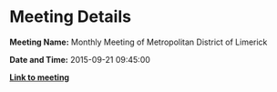 # Meeting Details

**Meeting Name:** Monthly Meeting of Metropolitan District of Limerick

**Date and Time:** 2015-09-21 09:45:00

**<a href="https://www.limerick.ie/council/whats-on/monthly-meeting-metropolitan-district-limerick-21" target="_blank">Link to meeting</a>**
